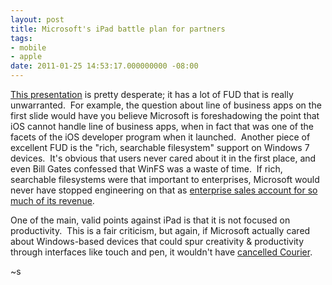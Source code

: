 ```yaml
---
layout: post
title: Microsoft's iPad battle plan for partners
tags:
- mobile
- apple
date: 2011-01-25 14:53:17.000000000 -08:00
---
```

<a href="http://www.zdnet.com/photos/microsofts-ipad-battle-plan-for-partners/6188774?tag=content;get-photo-roto">This presentation</a> is pretty desperate; it has a lot of FUD that is really unwarranted.  For example, the question about line of business apps on the first slide would have you believe Microsoft is foreshadowing the point that iOS cannot handle line of business apps, when in fact that was one of the facets of the iOS developer program when it launched.  Another piece of excellent FUD is the &quot;rich, searchable filesystem&quot; support on Windows 7 devices.  It&#39;s obvious that users never cared about it in the first place, and even Bill Gates confessed that WinFS was a waste of time.  If rich, searchable filesystems were that important to enterprises, Microsoft would never have stopped engineering on that as <a href="http://blog.seattlepi.com/microsoft/archives/226445.asp">enterprise sales account for so much of its revenue</a>.<p /> One of the main, valid points against iPad is that it is not focused on productivity.  This is a fair criticism, but again, if Microsoft actually cared about Windows-based devices that could spur creativity &amp; productivity through interfaces like touch and pen, it wouldn&#39;t have <a href="http://gizmodo.com/5527442/microsoft-cancels-innovative-courier-tablet-project">cancelled Courier</a>.<p /> ~s
